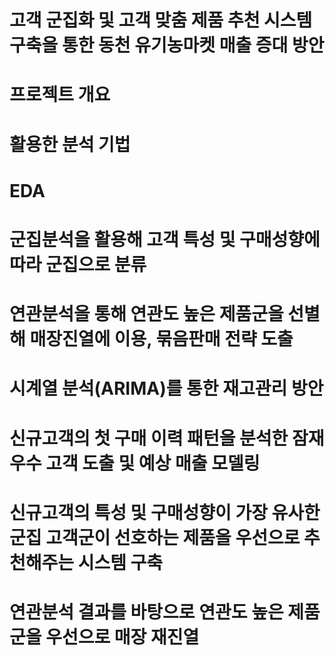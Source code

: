 고객 군집화 및 고객 맞춤 제품 추천 시스템 구축을 통한 동천 유기농마켓 매출 증대 방안
============================================================
# 프로젝트 개요

# 활용한 분석 기법

# EDA

# 군집분석을 활용해 고객 특성 및 구매성향에 따라 군집으로 분류

# 연관분석을 통해 연관도 높은 제품군을 선별해 매장진열에 이용, 묶음판매 전략 도출

# 시계열 분석(ARIMA)를 통한 재고관리 방안

# 신규고객의 첫 구매 이력 패턴을 분석한 잠재 우수 고객 도출 및 예상 매출 모델링

# 신규고객의 특성 및 구매성향이 가장 유사한 군집 고객군이 선호하는 제품을 우선으로 추천해주는 시스템 구축

# 연관분석 결과를 바탕으로 연관도 높은 제품군을 우선으로 매장 재진열 
